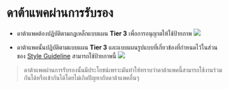 # ดาต้าแพคผ่านการรับรอง

- ดาต้าแพคต้องปฎิบัติตามกฎเหล็กแบบแผน **Tier 3** เพื่อการอนุญาตให้ใช้ป้ายภาพ
![](https://i.imgur.com/4Z0ioH5.png)

- ดาต้าแพคนั้นปฎิบัติตามแบบแผน **Tier 3**  และแบบแผนรูปแบบที่เกี่ยวข้องที่กำหนดไว้ในส่วนของ [Style Guideline](../style_guideline/index.md) สามารถใช้ป้ายภาพนี้
![](https://i.imgur.com/ltLPoQp.png)

> ดาต้าแพคผ่านการรับรองนั้นมีประโยชน์เพราะมันทำให้ทราบว่าดาต้าแพคนี้สามารถใช้งานร่วมกันได้หรือเข้ากันได้โดยไม่เกิดปัญหากับดาต้าแพคอื่นๆ
